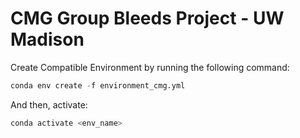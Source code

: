 # CMG Group Bleeds Project - UW Madison

Create Compatible Environment by running the following command:

```python
conda env create -f environment_cmg.yml
```
And then, activate:
```python
conda activate <env_name>
```


